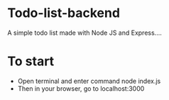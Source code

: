 # Todo-list-backend
A simple todo list made with Node JS and Express....
# To start
* Open terminal and enter command node index.js
* Then in your browser, go to localhost:3000
